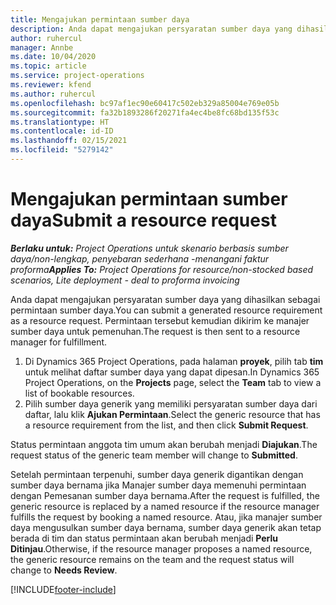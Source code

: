 ```yaml
---
title: Mengajukan permintaan sumber daya
description: Anda dapat mengajukan persyaratan sumber daya yang dihasilkan sebagai permintaan sumber daya. Permintaan tersebut kemudian dikirim ke manajer sumber daya untuk pemenuhan.
author: ruhercul
manager: Annbe
ms.date: 10/04/2020
ms.topic: article
ms.service: project-operations
ms.reviewer: kfend
ms.author: ruhercul
ms.openlocfilehash: bc97af1ec90e60417c502eb329a85004e769e05b
ms.sourcegitcommit: fa32b1893286f20271fa4ec4be8fc68bd135f53c
ms.translationtype: HT
ms.contentlocale: id-ID
ms.lasthandoff: 02/15/2021
ms.locfileid: "5279142"
---
```

# <a name="submit-a-resource-request"></a><span data-ttu-id="660a6-104">Mengajukan permintaan sumber daya</span><span class="sxs-lookup"><span data-stu-id="660a6-104">Submit a resource request</span></span>

<span data-ttu-id="660a6-105">_**Berlaku untuk:** Project Operations untuk skenario berbasis sumber daya/non-lengkap, penyebaran sederhana -menangani faktur proforma_</span><span class="sxs-lookup"><span data-stu-id="660a6-105">_**Applies To:** Project Operations for resource/non-stocked based scenarios, Lite deployment - deal to proforma invoicing_</span></span>

<span data-ttu-id="660a6-106">Anda dapat mengajukan persyaratan sumber daya yang dihasilkan sebagai permintaan sumber daya.</span><span class="sxs-lookup"><span data-stu-id="660a6-106">You can submit a generated resource requirement as a resource request.</span></span> <span data-ttu-id="660a6-107">Permintaan tersebut kemudian dikirim ke manajer sumber daya untuk pemenuhan.</span><span class="sxs-lookup"><span data-stu-id="660a6-107">The request is then sent to a resource manager for fulfillment.</span></span>

1. <span data-ttu-id="660a6-108">Di Dynamics 365 Project Operations, pada halaman **proyek**, pilih tab **tim** untuk melihat daftar sumber daya yang dapat dipesan.</span><span class="sxs-lookup"><span data-stu-id="660a6-108">In Dynamics 365 Project Operations, on the **Projects** page, select the **Team** tab to view a list of bookable resources.</span></span> 
2. <span data-ttu-id="660a6-109">Pilih sumber daya generik yang memiliki persyaratan sumber daya dari daftar, lalu klik **Ajukan Permintaan**.</span><span class="sxs-lookup"><span data-stu-id="660a6-109">Select the generic resource that has a resource requirement from the list, and then click **Submit Request**.</span></span>

<span data-ttu-id="660a6-110">Status permintaan anggota tim umum akan berubah menjadi **Diajukan**.</span><span class="sxs-lookup"><span data-stu-id="660a6-110">The request status of the generic team member will change to **Submitted**.</span></span>

<span data-ttu-id="660a6-111">Setelah permintaan terpenuhi, sumber daya generik digantikan dengan sumber daya bernama jika Manajer sumber daya memenuhi permintaan dengan Pemesanan sumber daya bernama.</span><span class="sxs-lookup"><span data-stu-id="660a6-111">After the request is fulfilled, the generic resource is replaced by a named resource if the resource manager fulfills the request by booking a named resource.</span></span> <span data-ttu-id="660a6-112">Atau, jika manajer sumber daya mengusulkan sumber daya bernama, sumber daya generik akan tetap berada di tim dan status permintaan akan berubah menjadi **Perlu Ditinjau**.</span><span class="sxs-lookup"><span data-stu-id="660a6-112">Otherwise, if the resource manager proposes a named resource, the generic resource remains on the team and the request status will change to **Needs Review**.</span></span>


[!INCLUDE[footer-include](../includes/footer-banner.md)]